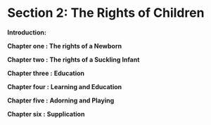 Section 2: The Rights of Children
=================================

**Introduction:**

**Chapter one : The rights of a Newborn**

**Chapter two :** **The rights of a Suckling Infant**

**Chapter three :** **Education**

**Chapter four :** **Learning and Education**

**Chapter five :** **Adorning and Playing**

**Chapter six :** **Supplication**


